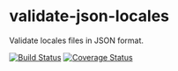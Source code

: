 # validate-json-locales
Validate locales files in JSON format.

[![Build Status](https://travis-ci.org/seventy-three/validate-json-locales.svg?branch=master)](https://travis-ci.org/seventy-three/validate-json-locales)
[![Coverage Status](https://coveralls.io/repos/github/seventy-three/validate-json-locales/badge.svg?branch=master)](https://coveralls.io/github/seventy-three/validate-json-locales?branch=master)
